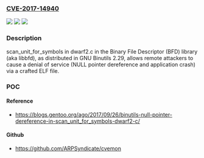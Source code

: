### [CVE-2017-14940](https://cve.mitre.org/cgi-bin/cvename.cgi?name=CVE-2017-14940)
![](https://img.shields.io/static/v1?label=Product&message=n%2Fa&color=blue)
![](https://img.shields.io/static/v1?label=Version&message=n%2Fa&color=blue)
![](https://img.shields.io/static/v1?label=Vulnerability&message=n%2Fa&color=brighgreen)

### Description

scan_unit_for_symbols in dwarf2.c in the Binary File Descriptor (BFD) library (aka libbfd), as distributed in GNU Binutils 2.29, allows remote attackers to cause a denial of service (NULL pointer dereference and application crash) via a crafted ELF file.

### POC

#### Reference
- https://blogs.gentoo.org/ago/2017/09/26/binutils-null-pointer-dereference-in-scan_unit_for_symbols-dwarf2-c/

#### Github
- https://github.com/ARPSyndicate/cvemon

